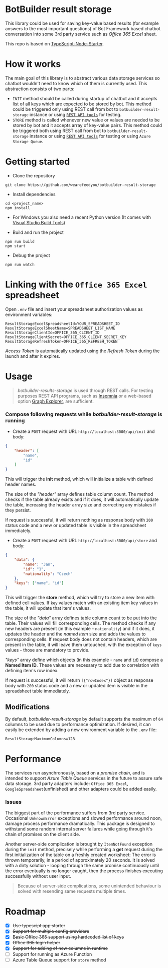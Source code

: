 # BotBuilder result storage

This library could be used for saving key-value based results (for example answers to the most important questions) of Bot Framework based chatbot conversation into some 3rd party service such as *Office 365 Excel* sheet.

This repo is based on [TypeScript-Node-Starter](https://github.com/Microsoft/TypeScript-Node-Starter).

# How it works

The main goal of this library is to abstract various data storage services so chatbot wouldn't need to know which of them is currently used. This abstraction consists of two parts:

- `INIT` method should be called during startup of chatbot and it accepts list of all keys which are expected to be stored by bot. This method could be triggered only using REST call from bot to `botbuilder-result-storage` instance or using [`REST API tools`](#usage) for testing.
- `STORE` method is called whenever new value or values are needed to be stored by bot and it accepts array of key-value pairs. This method could be triggered both using REST call from bot to `botbuilder-result-storage` instance or using [`REST API tools`](#usage) for testing or using `Azure Storage Queue`.

# Getting started

- Clone the repository

```
git clone https://github.com/wearefeedyou/botbuilder-result-storage
```

- Install dependencies

```
cd <project_name>
npm install
```

- For Windows you also need a recent Python version (It comes with [Visual Studio Build Tools](https://www.npmjs.com/package/windows-build-tools))

- Build and run the project

```
npm run build
npm start
```

- Debug the project

```
npm run watch
```

# Linking with the **`Office 365 Excel`** spreadsheet

Open `.env` file and insert your spreadsheet authorization values as environment variables:

```
ResultStorageExcelSpreadsheetId=YOUR_SPREADSHEET_ID
ResultStorageExcelSheetName=SPREADSHEET_LIST_NAME
ResultStorageClientId=OFFICE_365_CLIENT_ID
ResultStorageClientSecret=OFFICE_365_CLIENT_SECRET_KEY
ResultStorageRefreshToken=OFFICE_365_REFRESH_TOKEN
```

*Access Token* is automatically updated using the *Refresh Token* during the launch and after it expires.

# Usage

>*botbuilder-results-storage* is used through REST calls. For testing purposes REST API programs, such as [Insomnia](https://insomnia.rest/) or a web-based option [Graph Explorer](https://developer.microsoft.com/en-us/graph/graph-explorer), are sufficient.

### Compose following requests while *botbuilder-result-storage* is running

- Create a `POST` request with URL `http://localhost:3000/api/init` and body:

```JSON
{
	"header": [
		"name",
		"id"
	]
}
```

This will trigger the **init** method, which will initialize a table with defined header names. 

The size of the *"header"* array defines table column count. The method checks if the table already exists and if it does, it will automatically update the table, increasing the header array size and correcting any mistakes if they persist.

If request is successful, it will return nothing as response body with `200` status code and a new or updated table is visible in the spreadsheet immediately.

- Create a `POST` request with URL `http://localhost:3000/api/store` and body:

```JSON
{
	"data": {
		"name": "Jan",
		"id": "1",
		"nationality": "Czech"
	},
	"keys": ["name", "id"]
}
```

This will trigger the **store** method, which will try to store a new item with defined cell values. If `key` values match with an existing item key values in the table, it will update that item's values.

The size of the *"data"* array defines table column count to be put into the table. Their values will fill corresponding cells. The method checks if any new headers are present (in this example - `nationality`) and if it does, it updates the header and the *named item*  size and adds the values to corresponding cells. If request body does not contain headers, which are present in the table, it will leave them untouched, with the exception of `keys` values - those are mandatory to provide.

*"keys"* array define which objects (in this example - `name` and `id`) compose a **Named Item ID**. These values are necessary to add due to correlation with defining item's row index.

If request is successful, it will return `[{"rowIndex"}]` object as response body with `200` status code and a new or updated item is visible in the spreadsheet table immediately.

## Modifications

By default, *botbuilder-result-storage* by default supports the maximum of `64` columns to be used due to performance optimization. If desired, it can easily be extended by adding a new environment variable to the `.env` file:

```
ResultStorageMaximumColumns=128
```

# Performance

The services run asynchronously, based on a *promise chain*, and is intended to support *Azure Table Queue* services in the future to assure safe data storage. 3rd party adapters include: `Office 365 Excel`, `GoogleSpreadsheet`(unfinished) and other adapters could be added easily.

### Issues

The biggest part of the performance suffers from 3rd party service. Occasional `UnknownError` exceptions and slowed performance around noon, damage process performance dramatically. This package is designed to withstand some random internal server failures while going through it's chain of promises on the client side.

Another server-side complication is brought by `ItemNotFound` exception during the `init` method, precisely while performing a **get** request during the first initialization of the table on a freshly created worksheet: The error is thrown temporarily, in a period of approximately 20 seconds. It is solved with a dirty solution - looping through the same promise continuously until the error eventually is no longer caught, then the process finishes executing successfully without user input.

>Because of server-side complications, some unintended behaviour is solved with resending same requests multiple times.

# Roadmap

- [x] ~~Use typescipt app starter~~
- [x] ~~Support for multiple config providers~~
- [x] ~~Basic Office 365 support using hardcoded list of keys~~
- [x] ~~Office 365 login helper~~
- [x] ~~Support for adding of new columns in runtime~~
- [ ] Support for running as Azure Function
- [ ] Azure Table Queue support for `store` method